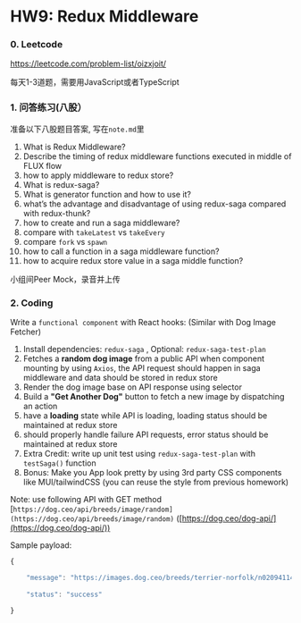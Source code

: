 # HW9: Redux Middleware

### 0. Leetcode

https://leetcode.com/problem-list/oizxjoit/

每天1-3道题，需要用JavaScript或者TypeScript

### 1. 问答练习(八股）

准备以下⼋股题⽬答案, 写在`note.md`⾥

<aside>

1. What is Redux Middleware?
2. Describe the timing of redux middleware functions executed in middle of FLUX flow
3. how to apply middleware to redux store?
4. What is redux-saga?
5. What is generator function and how to use it?
6. what’s the advantage and disadvantage of using redux-saga compared with redux-thunk?
7. how to create and run a saga middleware?
8. compare with `takeLatest` vs `takeEvery` 
9. compare `fork` vs `spawn` 
10. how to call a function in a saga middleware function?
11. how to acquire redux store value in a saga middle function?
</aside>

⼩组间Peer Mock，录⾳并上传

### 2. Coding

Write a `functional component` with React hooks: (Similar with Dog Image Fetcher)

1. Install dependencies: `redux-saga` , Optional: `redux-saga-test-plan`
2. Fetches a **random dog image** from a public API when component mounting by using `Axios`, the API request should happen in saga middleware and data should be stored in redux store
3. Render the dog image base on API response using selector
4. Build a **"Get Another Dog"** button to fetch a new image by dispatching an action
5. have a **loading** state while API is loading, loading status should be maintained at redux store
6. should properly handle failure API requests, error status should be maintained at redux store
7. Extra Credit: write up unit test using `redux-saga-test-plan` with `testSaga()` function
8. Bonus: Make you App look pretty by using 3rd party CSS components like MUI/tailwindCSS (you can reuse the style from previous homework)

Note: use following API with GET method [`https://dog.ceo/api/breeds/image/random](https://dog.ceo/api/breeds/image/random)` ([https://dog.ceo/dog-api/](https://dog.ceo/dog-api/))

Sample payload:

```jsx
{

	"message": "https://images.dog.ceo/breeds/terrier-norfolk/n02094114_3240.jpg",
	
	"status": "success"

}
```